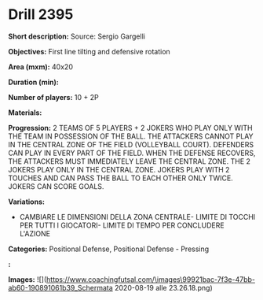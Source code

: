 # Drill 2395

**Short description:**
Source: Sergio Gargelli

**Objectives:**
First line tilting and defensive rotation

**Area (mxm):**
40x20

**Duration (min):**


**Number of players:**
10 + 2P

**Materials:**


**Progression:**
2 TEAMS OF 5 PLAYERS + 2 JOKERS WHO PLAY ONLY WITH THE TEAM IN POSSESSION OF THE BALL. THE ATTACKERS CANNOT PLAY IN THE CENTRAL ZONE OF THE FIELD (VOLLEYBALL COURT). DEFENDERS CAN PLAY IN EVERY PART OF THE FIELD. WHEN THE DEFENSE RECOVERS, THE ATTACKERS MUST IMMEDIATELY LEAVE THE CENTRAL ZONE. THE 2 JOKERS PLAY ONLY IN THE CENTRAL ZONE. JOKERS PLAY WITH 2 TOUCHES AND CAN PASS THE BALL TO EACH OTHER ONLY TWICE. JOKERS CAN SCORE GOALS.

**Variations:**
- CAMBIARE LE DIMENSIONI DELLA ZONA CENTRALE- LIMITE DI TOCCHI PER TUTTI I GIOCATORI- LIMITE DI TEMPO PER CONCLUDERE L'AZIONE

**Categories:**
Positional Defense, Positional Defense - Pressing

**:**


**Images:**
![](https://www.coachingfutsal.com/\images\99921bac-7f3e-47bb-ab60-190891061b39_Schermata 2020-08-19 alle 23.26.18.png)

